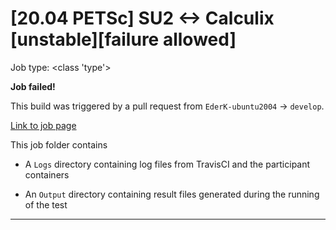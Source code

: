 # [20.04 PETSc] SU2 <-> Calculix [unstable][failure allowed]

Job type: <class 'type'>



**Job failed!**



This build was triggered by a pull request from `EderK-ubuntu2004` → `develop`.



[Link to job page]({[job_link]})


This job folder contains
- A `Logs` directory containing log files from TravisCI and the participant containers

- An `Output` directory containing result files generated during the running of the test


---

